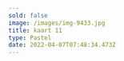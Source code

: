 ```yaml
---
sold: false
image: /images/img-9433.jpg
title: kaart 11
type: Pastel
date: 2022-04-07T07:48:34.473Z
---
```

